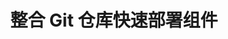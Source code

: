 ---
title: 整合 Git 仓库快速部署组件
description: 本篇最佳实践讲解 Rainbond 整合 Git 仓库快速部署组件，适用于开发者和应用运维人员。
weight: 20
---